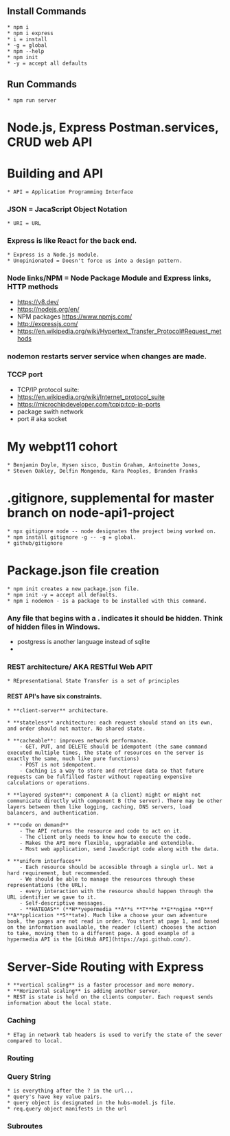 ## Install Commands
	* npm i
	* npm i express
	* i = install
	* -g = global
	* npm --help
	* npm init
	* -y = accept all defaults

## Run Commands
	* npm run server

# Node.js, Express Postman.services, CRUD web API
# Building and API
	* API = Application Programming Interface

### JSON = JacaScript Object Notation
	* URI = URL

### Express is like React for the back end. 
	* Express is a Node.js module. 
	* Unopinionated = Doesn't force us into a design pattern. 

### Node links/NPM = Node Package Module and Express links, HTTP methods
* https://v8.dev/
* https://nodejs.org/en/
* NPM packages https://www.npmjs.com/
* http://expressjs.com/
* https://en.wikipedia.org/wiki/Hypertext_Transfer_Protocol#Request_methods

### nodemon restarts server service when changes are made. 

### TCCP port
* TCP/IP protocol suite: 
* https://en.wikipedia.org/wiki/Internet_protocol_suite
* https://microchipdeveloper.com/tcpip:tcp-ip-ports
* package swith network
* port # aka socket


# My webpt11 cohort
	* Benjamin Doyle, Hysen sisco, Dustin Graham, Antoinette Jones, 
	* Steven Oakley, Delfin Mongendu, Kara Peoples, Branden Franks


# .gitignore, supplemental for master branch on node-api1-project
	* npx gitignore node -- node designates the project being worked on. 
	* npm install gitignore -g -- -g = global. 
	* github/gitignore

# Package.json file creation
	* npm init creates a new package.json file. 
	* npm init -y = accept all defaults. 
	* npm i nodemon - is a package to be installed with this command. 

### Any file that begins with a . indicates it should be hidden. Think of hidden files in Windows. 

* postgress is another language instead of sqlite
* 

### REST architecture/ AKA RESTful Web APIT
	* REpresentational State Transfer is a set of principles
#### REST API's have six constraints. 
	* **client-server** architecture.

	* **stateless** architecture: each request should stand on its own, and order should not matter. No shared state.

	* **cacheable**: improves network performance.
		- GET, PUT, and DELETE should be idempotent (the same command executed multiple times, the state of resources on the server is exactly the same, much like pure functions)
		- POST is not idempotent.
		- Caching is a way to store and retrieve data so that future requests can be fulfilled faster without repeating expensive calculations or operations.

	* **layered system**: component A (a client) might or might not communicate directly with component B (the server). There may be other layers between them like logging, caching, DNS servers, load balancers, and authentication.

	* **code on demand**
		- The API returns the resource and code to act on it.
		- The client only needs to know how to execute the code.
		- Makes the API more flexible, upgradable and extendible.
		- Most web application, send JavaScript code along with the data.

	* **uniform interfaces**
		- Each resource should be accesible through a single url. Not a hard requirement, but recommended.
		- We should be able to manage the resources through these representations (the URL).
		- every interaction with the resource should happen through the URL identifier we gave to it.
		- Self-descriptive messages.
		- **HATEOAS** (**H**yepermedia **A**s **T**he **E**ngine **O**f **A**pplication **S**tate). Much like a choose your own adventure book, the pages are not read in order. You start at page 1, and based on the information available, the reader (client) chooses the action to take, moving them to a different page. A good example of a hypermedia API is the [GitHub API](https://api.github.com/).

# Server-Side Routing with Express
	* **vertical scaling** is a faster processor and more memory. 
	* **Horizontal scaling** is adding another server. 
	* REST is state is held on the clients computer. Each request sends information about the local state. 

### Caching
	* ETag in network tab headers is used to verify the state of the sever compared to local. 

### Routing
### Query String
	* is everything after the ? in the url...
	* query's have key value pairs. 
	* query object is designated in the hubs-model.js file. 
	* req.query object manifests in the url

### Subroutes